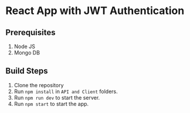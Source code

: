 # React App with JWT Authentication 

## Prerequisites

1. Node JS
2. Mongo DB

## Build Steps

1. Clone the repository
2. Run `npm install` in `API and Client` folders.
3. Run `npm run dev` to start the server.
4. Run `npm start` to start the app.
